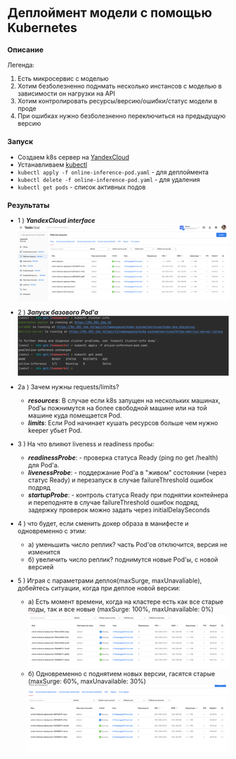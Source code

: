 # Деплоймент модели с помощью Kubernetes

### Описание
Легенда: 
1) Есть микросервис с моделью
2) Хотим безболезненно поднмать несколько инстансов с моделью в зависимости он нагрузки на API 
3) Хотим контролировать ресурсы/версию/ошибки/статус модели в проде
4) При ошибках нужно безболезненно переключиться на предыдущую версию

### Запуск
- Создаем k8s сервер на [YandexCloud](https://cloud.yandex.ru/services/managed-kubernetes)
- Устанавливаем [kubectl](https://kubernetes.io/docs/tasks/tools/)
- `kubectl apply -f online-inference-pod.yaml` - для деплоймента
- `kubectl delete -f online-inference-pod.yaml` - для удаления
- `kubectl get pods` - список активных подов

### Результаты
- 1 ) _**YandexCloud interface**_
![img](screenshots/YandexCloud-interface.png)

- 2 ) _**Запуск базового Pod'a**_
![img](screenshots/cluster-info.png)

- 2а ) Зачем нужны requests/limits?
  * _**resources**_: В случае если k8s запущен на нескольких машинах, Pod'ы пожнимутся на более свободной машине или на той машине куда помещается Pod.
  * _**limits**_: Если Pod начинает кушать ресурсов больше чем нужно keeper убьет Pod.
    
- 3 ) На что влияют liveness и readiness пробы:
  * _**readinessProbe**_: - проверка статуса Ready (ping по get /health) для Pod'а.
  * _**livenessProbe**_: - поддержание Pod'а в "живом" состоянии (через статус Ready) и перезапуск в случае failureThreshold ошибок подряд
  * _**startupProbe**_: - контроль статуса Ready при поднятии контейнера и переподняте в случае failureThreshold ошибок подряд, задержку проверок можно задать через initialDelaySeconds
    
- 4 ) что будет, если сменить докер образа в манифесте и одновременно с этим:
    * а) уменьшить число реплик? часть Pod'ов отключится, версия не изменится 
    * б) увеличить число реплик? поднимутся новые Pod'ы, с новой версией

- 5 ) Играя с параметрами деплоя(maxSurge, maxUnavaliable), добейтесь ситуации, когда при деплое новой версии:
    * a) Есть момент времени, когда на кластере есть как все старые поды, так и все новые (maxSurge: 100%, maxUnavailable: 0%)
      ![img](screenshots/deployment-blue-green.png)
    * б) Одновременно с поднятием новых версии, гасятся старые (maxSurge: 60%, maxUnavailable: 30%)
      ![img](screenshots/deployment-rolling.png)